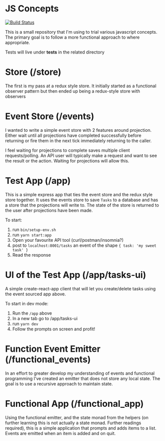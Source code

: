 # JS Concepts

[![Build Status](https://travis-ci.org/aabrook/js_concepts.svg?branch=master)](https://travis-ci.org/aabrook/js_concepts)

This is a small repository that I'm using to trial various javascript concepts.
The primary goal is to follow a more functional approach to where appropriate.

Tests will live under __tests__ in the related directory

# Store (/store)

The first is my pass at a redux style store. It initially started as a functional observer
pattern but then ended up being a redux-style store with observers

# Event Store (/events)

I wanted to write a simple event store with 2 features around projection. Either wait until
all projections have completed successfully before returning or fire them in the next tick
immediately returning to the caller.

I feel waiting for projections to complete saves multiple client requests/polling. An API user
will typically make a request and want to see the result or the action. Waiting for projections
will allow this.

# Test App (/app)

This is a simple express app that ties the event store and the redux style store together.
It uses the events store to save `Tasks` to a database and has a store that the projections
will write to. The state of the store is returned to the user after projections have been made.

To start:
1. run `bin/setup-env.sh`
2. run `yarn start:app`
3. Open your favourite API tool (curl/postman/insomnia?)
4. post to `localhost:8001/tasks` an event of the shape `{ task: 'my sweet task' }`
5. Read the response

# UI of the Test App (/app/tasks-ui)

A simple create-react-app client that will let you create/delete tasks using the event sourced
app above.

To start in dev mode:
1. Run the `/app` above
2. In a new tab go to /app/tasks-ui
3. run `yarn dev`
4. Follow the prompts on screen and profit!

# Function Event Emitter (/functional_events)

In an effort to greater develop my understanding of events and functional programming I've created
an emitter that does not store any local state. The goal is to use a recursive approach to maintain
state.

# Functional App (/functional_app)

Using the functional emitter, and the state monad from the helpers (on further learning this is not actually
a state monad. Further readings required), this is a simple application that
prompts and adds items to a list. Events are emitted when an item is added and on quit.
